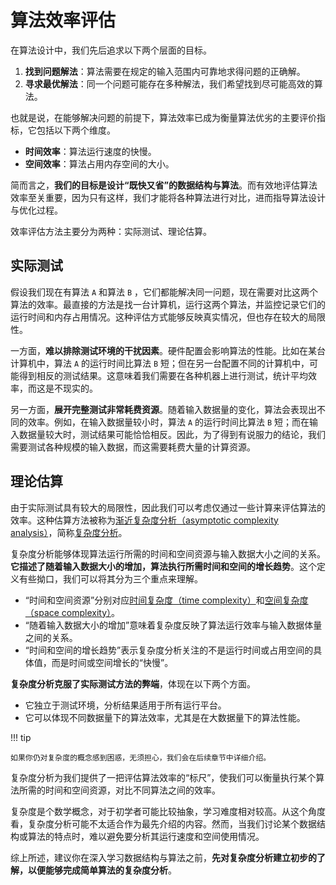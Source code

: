 # 算法效率评估

在算法设计中，我们先后追求以下两个层面的目标。

1. **找到问题解法**：算法需要在规定的输入范围内可靠地求得问题的正确解。
2. **寻求最优解法**：同一个问题可能存在多种解法，我们希望找到尽可能高效的算法。

也就是说，在能够解决问题的前提下，算法效率已成为衡量算法优劣的主要评价指标，它包括以下两个维度。

- **时间效率**：算法运行速度的快慢。
- **空间效率**：算法占用内存空间的大小。

简而言之，**我们的目标是设计“既快又省”的数据结构与算法**。而有效地评估算法效率至关重要，因为只有这样，我们才能将各种算法进行对比，进而指导算法设计与优化过程。

效率评估方法主要分为两种：实际测试、理论估算。

## 实际测试

假设我们现在有算法 `A` 和算法 `B` ，它们都能解决同一问题，现在需要对比这两个算法的效率。最直接的方法是找一台计算机，运行这两个算法，并监控记录它们的运行时间和内存占用情况。这种评估方式能够反映真实情况，但也存在较大的局限性。

一方面，**难以排除测试环境的干扰因素**。硬件配置会影响算法的性能。比如在某台计算机中，算法 `A` 的运行时间比算法 `B` 短；但在另一台配置不同的计算机中，可能得到相反的测试结果。这意味着我们需要在各种机器上进行测试，统计平均效率，而这是不现实的。

另一方面，**展开完整测试非常耗费资源**。随着输入数据量的变化，算法会表现出不同的效率。例如，在输入数据量较小时，算法 `A` 的运行时间比算法 `B` 短；而在输入数据量较大时，测试结果可能恰恰相反。因此，为了得到有说服力的结论，我们需要测试各种规模的输入数据，而这需要耗费大量的计算资源。

## 理论估算

由于实际测试具有较大的局限性，因此我们可以考虑仅通过一些计算来评估算法的效率。这种估算方法被称为<u>渐近复杂度分析（asymptotic complexity analysis）</u>，简称<u>复杂度分析</u>。

复杂度分析能够体现算法运行所需的时间和空间资源与输入数据大小之间的关系。**它描述了随着输入数据大小的增加，算法执行所需时间和空间的增长趋势**。这个定义有些拗口，我们可以将其分为三个重点来理解。

- “时间和空间资源”分别对应<u>时间复杂度（time complexity）</u>和<u>空间复杂度（space complexity）</u>。
- “随着输入数据大小的增加”意味着复杂度反映了算法运行效率与输入数据体量之间的关系。
- “时间和空间的增长趋势”表示复杂度分析关注的不是运行时间或占用空间的具体值，而是时间或空间增长的“快慢”。

**复杂度分析克服了实际测试方法的弊端**，体现在以下两个方面。

- 它独立于测试环境，分析结果适用于所有运行平台。
- 它可以体现不同数据量下的算法效率，尤其是在大数据量下的算法性能。

!!! tip

    如果你仍对复杂度的概念感到困惑，无须担心，我们会在后续章节中详细介绍。

复杂度分析为我们提供了一把评估算法效率的“标尺”，使我们可以衡量执行某个算法所需的时间和空间资源，对比不同算法之间的效率。

复杂度是个数学概念，对于初学者可能比较抽象，学习难度相对较高。从这个角度看，复杂度分析可能不太适合作为最先介绍的内容。然而，当我们讨论某个数据结构或算法的特点时，难以避免要分析其运行速度和空间使用情况。

综上所述，建议你在深入学习数据结构与算法之前，**先对复杂度分析建立初步的了解，以便能够完成简单算法的复杂度分析**。
